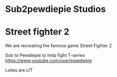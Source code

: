 # Sub2pewdiepie Studios



# Street fighter 2

We are recreating the famous game Street Fighter 2

Sub to Pewdiepie to help fight T-series
https://www.youtube.com/user/pewdiepie

Lolies are LIT




